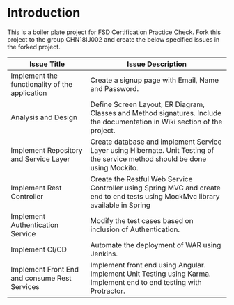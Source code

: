 # Introduction
This is a boiler plate project for FSD Certification Practice Check. Fork this project to the group CHN18IJ002 and create the below specified issues in the forked project.

| **Issue Title** | **Issue Description** |
|-------------|-------------------|
| Implement the functionality of the application | Create a signup page with Email, Name and Password. |
| Analysis and Design | Define Screen Layout, ER Diagram, Classes and Method signatures. Include the documentation in Wiki section of the project. |
| Implement Repository and Service Layer | Create database and implement Service Layer using Hibernate. Unit Testing of the service method should be done using Mockito. |
| Implement Rest Controller | Create the Restful Web Service Controller using Spring MVC and create end to end tests using MockMvc library available in Spring |
| Implement Authentication Service | Modify the test cases based on inclusion of Authentication. |
| Implement CI/CD | Automate the deployment of WAR using Jenkins. |
| Implement Front End and consume Rest Services | Implement front end using Angular. Implement Unit Testing using Karma. Implement end to end testing with Protractor. |
